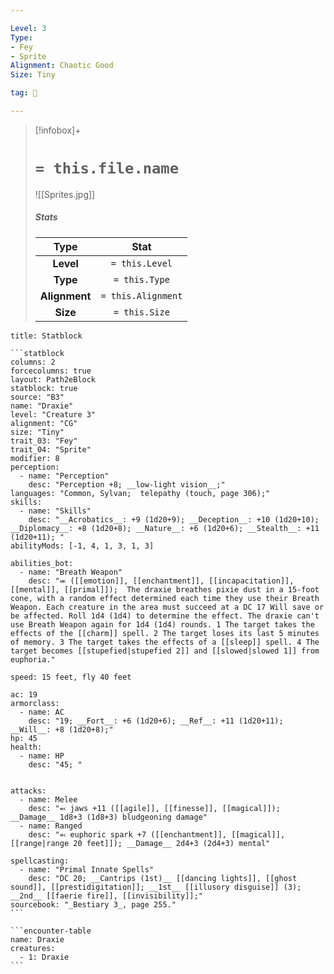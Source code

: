 ```yaml
---

Level: 3
Type:
- Fey
- Sprite
Alignment: Chaotic Good
Size: Tiny

tag: 👹

---
```


> [!infobox]+
> #  `= this.file.name`
> ![[Sprites.jpg]]
> ##### Stats
> Type | Stat |
> :---:|:---:|
> **Level** | `= this.Level` |
> **Type** | `= this.Type` |
> **Alignment** | `= this.Alignment` |
> **Size** | `= this.Size` |



````ad-info
title: Statblock

```statblock
columns: 2
forcecolumns: true
layout: Path2eBlock
statblock: true
source: "B3"
name: "Draxie"
level: "Creature 3"
alignment: "CG"
size: "Tiny"
trait_03: "Fey"
trait_04: "Sprite"
modifier: 8
perception:
  - name: "Perception"
    desc: "Perception +8; __low-light vision__;"
languages: "Common, Sylvan;  telepathy (touch, page 306);"
skills:
  - name: "Skills"
    desc: "__Acrobatics__: +9 (1d20+9); __Deception__: +10 (1d20+10); __Diplomacy__: +8 (1d20+8); __Nature__: +6 (1d20+6); __Stealth__: +11 (1d20+11); "
abilityMods: [-1, 4, 1, 3, 1, 3]

abilities_bot:
  - name: "Breath Weapon"
    desc: "⬺ ([[emotion]], [[enchantment]], [[incapacitation]], [[mental]], [[primal]]);  The draxie breathes pixie dust in a 15-foot cone, with a random effect determined each time they use their Breath Weapon. Each creature in the area must succeed at a DC 17 Will save or be affected. Roll 1d4 (1d4) to determine the effect. The draxie can't use Breath Weapon again for 1d4 (1d4) rounds. 1 The target takes the effects of the [[charm]] spell. 2 The target loses its last 5 minutes of memory. 3 The target takes the effects of a [[sleep]] spell. 4 The target becomes [[stupefied|stupefied 2]] and [[slowed|slowed 1]] from euphoria."

speed: 15 feet, fly 40 feet

ac: 19
armorclass:
  - name: AC
    desc: "19; __Fort__: +6 (1d20+6); __Ref__: +11 (1d20+11); __Will__: +8 (1d20+8);"
hp: 45
health:
  - name: HP
    desc: "45; "


attacks:
  - name: Melee
    desc: "⬻ jaws +11 ([[agile]], [[finesse]], [[magical]]); __Damage__ 1d8+3 (1d8+3) bludgeoning damage"
  - name: Ranged
    desc: "⬻ euphoric spark +7 ([[enchantment]], [[magical]], [[range|range 20 feet]]); __Damage__ 2d4+3 (2d4+3) mental"

spellcasting:
  - name: "Primal Innate Spells"
    desc: "DC 20; __Cantrips (1st)__ [[dancing lights]], [[ghost sound]], [[prestidigitation]]; __1st__ [[illusory disguise]] (3); __2nd__ [[faerie fire]], [[invisibility]];"
sourcebook: "_Bestiary 3_, page 255."
```

```encounter-table
name: Draxie
creatures:
  - 1: Draxie
```

````


